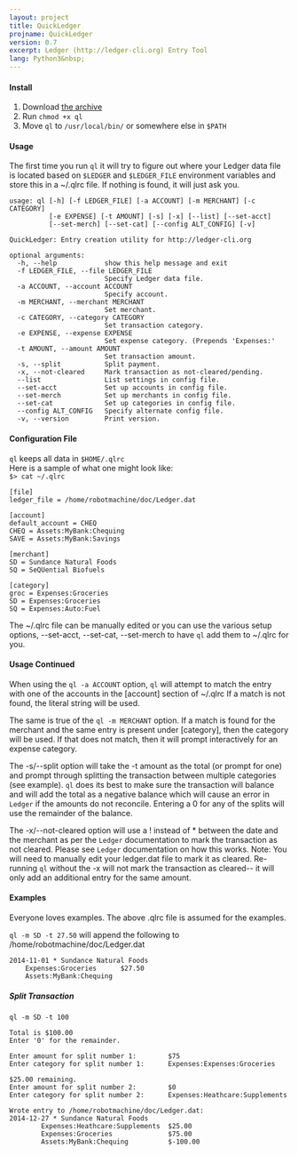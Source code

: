```yaml
---
layout: project
title: QuickLedger
projname: QuickLedger
version: 0.7
excerpt: Ledger (http://ledger-cli.org) Entry Tool
lang: Python3&nbsp;
---
```

#### Install
1. Download [the archive](https://github.com/robotmachine/QuickLedger/tarball/master)
2. Run `chmod +x ql`
3. Move `ql` to `/usr/local/bin/` or somewhere else in `$PATH`
  
#### Usage
The first time you run `ql` it will try to figure out where your Ledger data file is located based on `$LEDGER` and `$LEDGER_FILE` environment variables and store this in a ~/.qlrc file. If nothing is found, it will just ask you.  

```
usage: ql [-h] [-f LEDGER_FILE] [-a ACCOUNT] [-m MERCHANT] [-c CATEGORY]
          [-e EXPENSE] [-t AMOUNT] [-s] [-x] [--list] [--set-acct]
          [--set-merch] [--set-cat] [--config ALT_CONFIG] [-v]

QuickLedger: Entry creation utility for http://ledger-cli.org

optional arguments:
  -h, --help            show this help message and exit
  -f LEDGER_FILE, --file LEDGER_FILE
                        Specify Ledger data file.
  -a ACCOUNT, --account ACCOUNT
                        Specify account.
  -m MERCHANT, --merchant MERCHANT
                        Set merchant.
  -c CATEGORY, --category CATEGORY
                        Set transaction category.
  -e EXPENSE, --expense EXPENSE
                        Set expense category. (Prepends 'Expenses:'
  -t AMOUNT, --amount AMOUNT
                        Set transaction amount.
  -s, --split           Split payment.
  -x, --not-cleared     Mark transaction as not-cleared/pending.
  --list                List settings in config file.
  --set-acct            Set up accounts in config file.
  --set-merch           Set up merchants in config file.
  --set-cat             Set up categories in config file.
  --config ALT_CONFIG   Specify alternate config file.
  -v, --version         Print version.
```
  
#### Configuration File  
`ql` keeps all data in `$HOME/.qlrc`  
Here is a sample of what one might look like:  
`$> cat ~/.qlrc`  
  
```
[file]  
ledger_file = /home/robotmachine/doc/Ledger.dat  
  
[account]
default_account = CHEQ 
CHEQ = Assets:MyBank:Chequing  
SAVE = Assets:MyBank:Savings  
  
[merchant]  
SD = Sundance Natural Foods  
SQ = SeQUential Biofuels  

[category]
groc = Expenses:Groceries
SD = Expenses:Groceries  
SQ = Expenses:Auto:Fuel  
```

The ~/.qlrc file can be manually edited or you can use the various setup options, --set-acct, --set-cat, --set-merch to have `ql` add them to ~/.qlrc for you.  
  
#### Usage Continued
When using the `ql -a ACCOUNT` option, `ql` will attempt to match the entry with one of the accounts in the [account] section of ~/.qlrc If a match is not found, the literal string will be used.  
  
The same is true of the `ql -m MERCHANT` option. If a match is found for the merchant and the same entry is present under [category], then the category will be used. If that does not match, then it will prompt interactively for an expense category.  
  
The -s/--split option will take the -t amount as the total (or prompt for one) and prompt through splitting the transaction between multiple categories (see example). `ql` does its best to make sure the transaction will balance and will add the total as a negative balance which will cause an error in `Ledger` if the amounts do not reconcile. Entering a 0 for any of the splits will use the remainder of the balance.  
  
The -x/--not-cleared option will use a ! instead of * between the date and the merchant as per the `Ledger` documentation to mark the transaction as not cleared. Please see `Ledger` documentation on how this works. Note: You will need to manually edit your ledger.dat file to mark it as cleared. Re-running `ql` without the -x will not mark the transaction as cleared-- it will only add an additional entry for the same amount.  

#### Examples
Everyone loves examples. The above .qlrc file is assumed for the examples.  
  
`ql -m SD -t 27.50` will append the following to /home/robotmachine/doc/Ledger.dat  

```
2014-11-01 * Sundance Natural Foods  
	Expenses:Groceries		$27.50  
	Assets:MyBank:Chequing  
```

##### Split Transaction
`ql -m SD -t 100`

```
Total is $100.00  
Enter '0' for the remainder.  
  
Enter amount for split number 1:        $75  
Enter category for split number 1:      Expenses:Expenses:Groceries  
  
$25.00 remaining.  
Enter amount for split number 2:        $0  
Enter category for split number 2:      Expenses:Heathcare:Supplements  
  
Wrote entry to /home/robotmachine/doc/Ledger.dat:  
2014-12-27 * Sundance Natural Foods 
        Expenses:Heathcare:Supplements  $25.00    
        Expenses:Groceries              $75.00  
        Assets:MyBank:Chequing          $-100.00  
```

